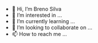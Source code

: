 - 👋 Hi, I’m Breno Silva
- 👀 I’m interested in ...
- 🌱 I’m currently learning ...
- 💞️ I’m looking to collaborate on ...
- 📫 How to reach me ...

<!---
BSDO/BSDO is a ✨ special ✨ repository because its `README.md` (this file) appears on your GitHub profile.
You can click the Preview link to take a look at your changes.
--->
